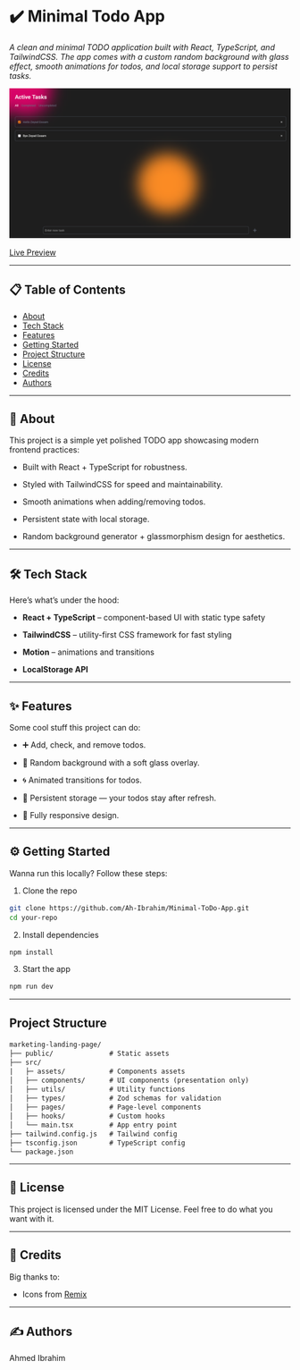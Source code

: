 # ✔️ Minimal Todo App

_A clean and minimal TODO application built with React, TypeScript, and TailwindCSS.
The app comes with a custom random background with glass effect, smooth animations for todos, and local storage support to persist tasks._

![Project Screenshot](./design/Preview.png)

[Live Preview](https://ah-ibrahim.github.io/Minimal-ToDo-App/)

---

## 📋 Table of Contents

- [About](#-about)
- [Tech Stack](#%EF%B8%8F-tech-stack)
- [Features](#-features)
- [Getting Started](#%EF%B8%8F-getting-started)
- [Project Structure](#project-structure)
- [License](#-license)
- [Credits](#-credits)
- [Authors](#%EF%B8%8F-authors)

---

## 👋 About

This project is a simple yet polished TODO app showcasing modern frontend practices:

- Built with React + TypeScript for robustness.

- Styled with TailwindCSS for speed and maintainability.

- Smooth animations when adding/removing todos.

- Persistent state with local storage.

- Random background generator + glassmorphism design for aesthetics.

---

## 🛠️ Tech Stack

Here’s what’s under the hood:

- **React + TypeScript** – component-based UI with static type safety

- **TailwindCSS** – utility-first CSS framework for fast styling

- **Motion** – animations and transitions

- **LocalStorage API**

---

## ✨ Features

Some cool stuff this project can do:

- ➕ Add, check, and remove todos.

- 🎨 Random background with a soft glass overlay.

- 🌀 Animated transitions for todos.

- 💾 Persistent storage — your todos stay after refresh.

- 📱 Fully responsive design.

---

## ⚙️ Getting Started

Wanna run this locally? Follow these steps:

1. Clone the repo

```bash
git clone https://github.com/Ah-Ibrahim/Minimal-ToDo-App.git
cd your-repo
```

2. Install dependencies

```bash
npm install
```

3. Start the app

```bash
npm run dev
```

---

## Project Structure

```
marketing-landing-page/
├── public/              # Static assets
├── src/
|   ├─ assets/           # Components assets
│   ├── components/      # UI components (presentation only)
│   ├── utils/           # Utility functions
│   ├── types/           # Zod schemas for validation
│   ├── pages/           # Page-level components
│   ├── hooks/           # Custom hooks
│   └── main.tsx         # App entry point
├── tailwind.config.js   # Tailwind config
├── tsconfig.json        # TypeScript config
└── package.json
```

---

## 📄 License

This project is licensed under the MIT License.
Feel free to do what you want with it.

---

## 🙏 Credits

Big thanks to:

- Icons from [Remix](https://remixicon.com/)

---

## ✍️ Authors

Ahmed Ibrahim
